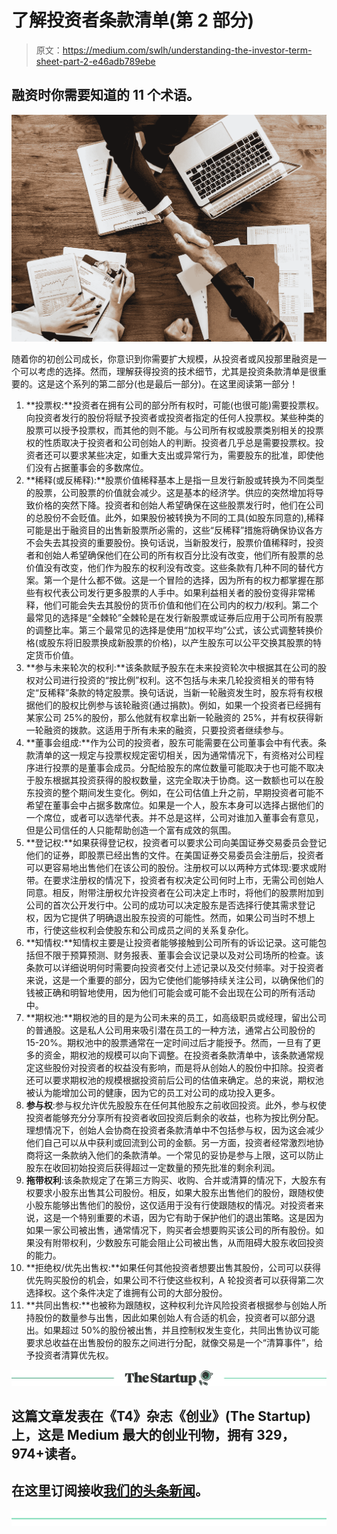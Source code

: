 # 了解投资者条款清单(第 2 部分)

> 原文：<https://medium.com/swlh/understanding-the-investor-term-sheet-part-2-e46adb789ebe>

## 融资时你需要知道的 11 个术语。

![](img/c5a31447f3fffc023f7f0a60a53c1233.png)

随着你的初创公司成长，你意识到你需要扩大规模，从投资者或风投那里融资是一个可以考虑的选择。然而，理解获得投资的技术细节，尤其是投资条款清单是很重要的。这是这个系列的第二部分(也是最后一部分)。在这里阅读第一部分！

1.  **投票权:**投资者在拥有公司的部分所有权时，可能(也很可能)需要投票权。向投资者发行的股份将赋予投资者或投资者指定的任何人投票权。某些种类的股票可以授予投票权，而其他的则不能。与公司所有权或股票类别相关的投票权的性质取决于投资者和公司创始人的判断。投资者几乎总是需要投票权。投资者还可以要求某些决定，如重大支出或异常行为，需要股东的批准，即使他们没有占据董事会的多数席位。
2.  **稀释(或反稀释):**股票价值稀释基本上是指一旦发行新股或转换为不同类型的股票，公司股票的价值就会减少。这是基本的经济学。供应的突然增加将导致价格的突然下降。投资者和创始人希望确保在这些股票发行时，他们在公司的总股份不会贬值。此外，如果股份被转换为不同的工具(如股东同意的),稀释可能是出于融资目的出售新股票所必需的，这些“反稀释”措施将确保协议各方不会失去其投资的重要股份。换句话说，当新股发行，股票价值稀释时，投资者和创始人希望确保他们在公司的所有权百分比没有改变，他们所有股票的总价值没有改变，他们作为股东的权利没有改变。这些条款有几种不同的替代方案。第一个是什么都不做。这是一个冒险的选择，因为所有的权力都掌握在那些有权代表公司发行更多股票的人手中。如果利益相关者的股份变得非常稀释，他们可能会失去其股份的货币价值和他们在公司内的权力/权利。第二个最常见的选择是“全棘轮”全棘轮是在发行新股票或证券后应用于公司所有股票的调整比率。第三个最常见的选择是使用“加权平均”公式，该公式调整转换价格(或股东将旧股票换成新股票的价格)，以产生股东可以公平交换其股票的特定货币价值。
3.  **参与未来轮次的权利:**该条款赋予股东在未来投资轮次中根据其在公司的股权对公司进行投资的“按比例”权利。这不包括与未来几轮投资相关的带有特定“反稀释”条款的特定股票。换句话说，当新一轮融资发生时，股东将有权根据他们的股权比例参与该轮融资(通过捐款)。例如，如果一个投资者已经拥有某家公司 25%的股份，那么他就有权拿出新一轮融资的 25%，并有权获得新一轮融资的拨款。这适用于所有未来的融资，只要投资者继续参与。
4.  **董事会组成:**作为公司的投资者，股东可能需要在公司董事会中有代表。条款清单的这一规定与投票权规定密切相关，因为通常情况下，有资格对公司程序进行投票的是董事会成员。分配给股东的席位数量可能取决于也可能不取决于股东根据其投资获得的股权数量，这完全取决于协商。这一数额也可以在股东投资的整个期间发生变化。例如，在公司估值上升之前，早期投资者可能不希望在董事会中占据多数席位。如果是一个人，股东本身可以选择占据他们的一个席位，或者可以选举代表。并不总是这样，公司对谁加入董事会有意见，但是公司信任的人只能帮助创造一个富有成效的氛围。
5.  **登记权:**如果获得登记权，投资者可以要求公司向美国证券交易委员会登记他们的证券，即股票已经出售的文件。在美国证券交易委员会注册后，投资者可以更容易地出售他们在该公司的股份。注册权可以以两种方式体现:要求或附带。在要求注册权的情况下，投资者有权决定公司何时上市，无需公司创始人同意。相反，附带注册权允许投资者在公司决定上市时，将他们的股票附加到公司的首次公开发行中。公司的成功可以决定股东是否选择行使其需求登记权，因为它提供了明确退出股东投资的可能性。然而，如果公司当时不想上市，行使这些权利会使股东和公司成员之间的关系复杂化。
6.  **知情权:**知情权主要是让投资者能够接触到公司所有的诉讼记录。这可能包括但不限于预算预测、财务报表、董事会会议记录以及对公司场所的检查。该条款可以详细说明何时需要向投资者交付上述记录以及交付频率。对于投资者来说，这是一个重要的部分，因为它使他们能够持续关注公司，以确保他们的钱被正确和明智地使用，因为他们可能会或可能不会出现在公司的所有活动中。
7.  **期权池:**期权池的目的是为公司未来的员工，如高级职员或经理，留出公司的普通股。这是私人公司用来吸引潜在员工的一种方法，通常占公司股份的 15-20%。期权池中的股票通常在一定时间过后才能授予。然而，一旦有了更多的资金，期权池的规模可以向下调整。在投资者条款清单中，该条款通常规定这些股份对投资者的权益没有影响，而是将从创始人的股份中扣除。投资者还可以要求期权池的规模根据投资前后公司的估值来确定。总的来说，期权池被认为能增加公司的健康，因为它的员工对公司的成功投入更多。
8.  **参与权**:参与权允许优先股股东在任何其他股东之前收回投资。此外，参与权使投资者能够充分分享所有投资者收回投资后剩余的收益，也称为按比例分配。理想情况下，创始人会协商在投资者条款清单中不包括参与权，因为这会减少他们自己可以从中获利或回流到公司的金额。另一方面，投资者经常激烈地协商将这一条款纳入他们的条款清单。一个常见的妥协是参与上限，这可以防止股东在收回初始投资后获得超过一定数量的预先批准的剩余利润。
9.  **拖带权利**:该条款规定了在第三方购买、收购、合并或清算的情况下，大股东有权要求小股东出售其公司股份。相反，如果大股东出售他们的股份，跟随权使小股东能够出售他们的股份，这仅适用于没有行使跟随权的情况。对投资者来说，这是一个特别重要的术语，因为它有助于保护他们的退出策略。这是因为如果一家公司被出售，通常情况下，购买者会想要购买该公司的所有股份。如果没有附带权利，少数股东可能会阻止公司被出售，从而阻碍大股东收回投资的能力。
10.  **拒绝权/优先出售权:**如果任何其他投资者想要出售其股份，公司可以获得优先购买股份的机会，如果公司不行使这些权利，A 轮投资者可以获得第二次选择权。这个条件决定了谁拥有公司的大部分股份。
11.  **共同出售权:**也被称为跟随权，这种权利允许风险投资者根据参与创始人所持股份的数量参与出售，因此如果创始人有合适的机会，投资者可以部分退出。如果超过 50%的股份被出售，并且控制权发生变化，共同出售协议可能要求总收益在出售股份的股东之间进行分配，就像交易是一个“清算事件”，给予投资者清算优先权。

[![](img/308a8d84fb9b2fab43d66c117fcc4bb4.png)](https://medium.com/swlh)

## 这篇文章发表在《T4》杂志《创业》(The Startup)上，这是 Medium 最大的创业刊物，拥有 329，974+读者。

## 在这里订阅接收[我们的头条新闻](http://growthsupply.com/the-startup-newsletter/)。

[![](img/b0164736ea17a63403e660de5dedf91a.png)](https://medium.com/swlh)